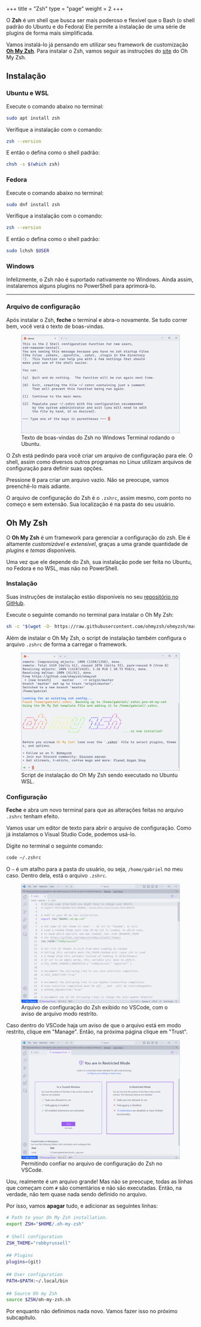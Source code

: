 +++
  title = "Zsh"
  type = "page"
  weight = 2
+++

O **Zsh** é um shell que busca ser mais poderoso e flexível que o Bash (o shell padrão do Ubuntu e do Fedora)
Ele permite a instalação de uma série de plugins de forma mais simplificada.

Vamos instalá-lo já pensando em utilizar seu framework de customização [**Oh My Zsh**](https://github.com/ohmyzsh/ohmyzsh).
Para instalar o Zsh, vamos seguir as instruções do [site](https://github.com/ohmyzsh/ohmyzsh/wiki/Installing-ZSH) do Oh My Zsh.

## Instalação

### Ubuntu e WSL

Execute o comando abaixo no terminal:

```bash
sudo apt install zsh
```

Verifique a instalação com o comando:

```bash
zsh --version
```

E então o defina como o shell padrão:

```bash
chsh -s $(which zsh)
```

### Fedora

Execute o comando abaixo no terminal:

```bash
sudo dnf install zsh
```

Verifique a instalação com o comando:

```bash
zsh --version
```

E então o defina como o shell padrão:

```bash
sudo lchsh $USER
```

### Windows

Infelizmente, o Zsh não é suportado nativamente no Windows.
Ainda assim, instalaremos alguns plugins no PowerShell para aprimorá-lo.

---

### Arquivo de configuração

Após instalar o Zsh, **feche** o terminal e abra-o novamente.
Se tudo correr bem, você verá o texto de boas-vindas.

<figure>
<img src="./welcome.png" />
<figcaption>Texto de boas-vindas do Zsh no Windows Terminal rodando o Ubuntu.</figcaption>
</figure>

O Zsh está pedindo para você criar um arquivo de configuração para ele.
O shell, assim como diversos outros programas no Linux utilizam arquivos de configuração para definir suas opções.

Pressione <kbd>0</kbd> para criar um arquivo vazio.
Não se preocupe, vamos preenchê-lo mais adiante.

O arquivo de configuração do Zsh é o `.zshrc`, assim mesmo, com ponto no começo e sem extensão.
Sua localização é na pasta do seu usuário.

## Oh My Zsh

O **Oh My Zsh** é um framework para gerenciar a configuração do zsh.
Ele é altamente _customizável_ e _extensível_, graças a uma grande quantidade de _plugins_ e _temas_ disponíveis.

Uma vez que ele depende do Zsh, sua instalação pode ser feita no Ubuntu, no Fedora e no WSL, mas não no PowerShell.

### Instalação

Suas instruções de instalação estão disponíveis no seu [repositório no GitHub](https://github.com/ohmyzsh/ohmyzsh?tab=readme-ov-file#basic-installation).

Execute o seguinte comando no terminal para instalar o Oh My Zsh:

```bash
sh -c "$(wget -O- https://raw.githubusercontent.com/ohmyzsh/ohmyzsh/master/tools/install.sh)"
```

Além de instalar o Oh My Zsh, o script de instalação também configura o arquivo `.zshrc` de forma a carregar o framework.

<figure>
<img src="./install_omz.png" />
<figcaption>Script de instalação do Oh My Zsh sendo executado no Ubuntu WSL.</figcaption>
</figure>

### Configuração

**Feche** e abra um novo terminal para que as alterações feitas no arquivo `.zshrc` tenham efeito.

Vamos usar um editor de texto para abrir o arquivo de configuração.
Como já instalamos o Visual Studio Code, podemos usá-lo.

Digite no terminal o seguinte comando:

```bash
code ~/.zshrc
```

O `~` é um atalho para a pasta do usuário, ou seja, `/home/gabriel` no meu caso.
Dentro dela, está o arquivo `.zshrc`.

<figure>
<img src="./zsh_code_initial.png" />
<figcaption>Arquivo de configuração do Zsh exibido no VSCode, com o aviso de arquivo modo restrito.</figcaption>
</figure>

Caso dentro do VSCode haja um aviso de que o arquivo está em modo restrito, clique em "Manage".
Então, na próxima página clique em "Trust".

<figure>
<img src="./code_trusted.png" />
<figcaption>Permitindo confiar no arquivo de configuração do Zsh no VSCode.</figcaption>
</figure>

Uou, realmente é um arquivo grande!
Mas não se preocupe, todas as linhas que começam com `#` são comentários e não são executadas.
Então, na verdade, não tem quase nada sendo definido no arquivo.

Por isso, vamos **apagar** tudo, e adicionar as seguintes linhas:

```bash
# Path to your Oh My Zsh installation.
export ZSH="$HOME/.oh-my-zsh"

# Shell configuration
ZSH_THEME="robbyrussell"

## Plugins
plugins=(git)

## User configuration
PATH=$PATH:~/.local/bin

## Source Oh my Zsh
source $ZSH/oh-my-zsh.sh
```

Por enquanto não definimos nada novo.
Vamos fazer isso no próximo subcapítulo.
